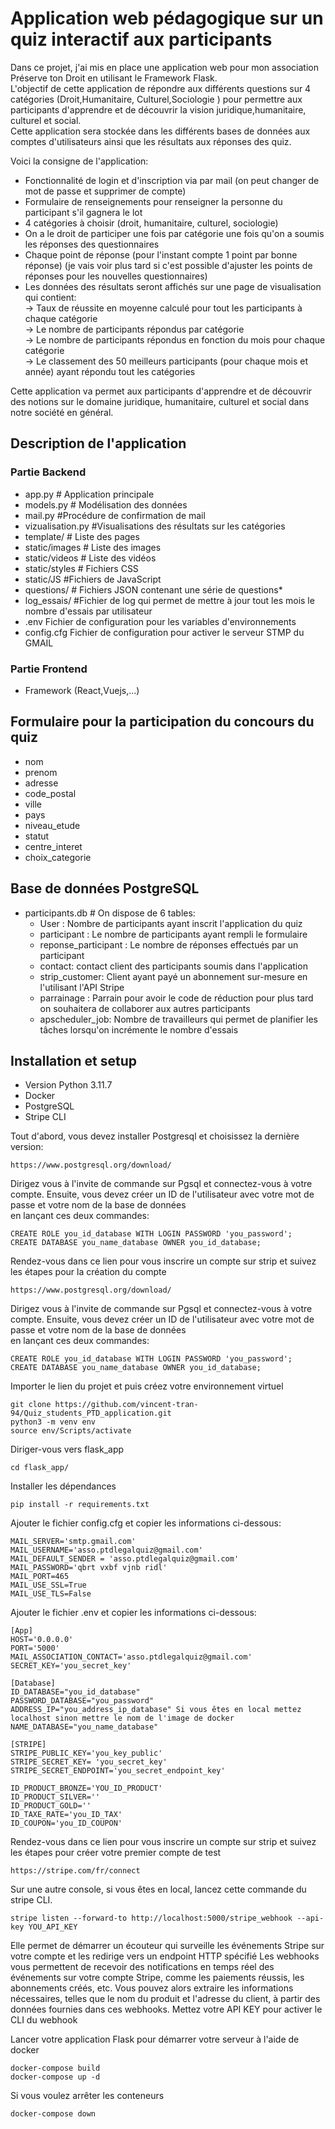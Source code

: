 # Application web pédagogique sur un quiz interactif aux participants
Dans ce projet, j'ai mis en place une application web pour mon association Préserve ton Droit en utilisant le Framework Flask. <br>
L'objectif de cette application de répondre aux différents questions sur 4 catégories (Droit,Humanitaire, Culturel,Sociologie ) pour permettre aux participants d'apprendre et de découvrir la vision juridique,humanitaire, culturel et social.  <br>
Cette application sera stockée dans les différents bases de données aux comptes d'utilisateurs ainsi que les résultats aux réponses des quiz. <br> 

Voici la consigne de l'application:

- Fonctionnalité de login et d'inscription via par mail (on peut changer de mot de passe et supprimer de compte) 
- Formulaire de renseignements pour renseigner la personne du participant s'il gagnera le lot
- 4 catégories à choisir (droit, humanitaire, culturel, sociologie)
- On a le droit de participer une fois par catégorie une fois qu'on a soumis les réponses des questionnaires
- Chaque point de réponse (pour l'instant compte 1 point par bonne réponse) (je vais voir plus tard si c'est possible d'ajuster les points de réponses pour les nouvelles questionnaires)
- Les données des résultats seront affichés sur une page de visualisation qui contient:  <br>
&rarr; Taux de réussite en moyenne calculé pour tout les participants à chaque catégorie <br>
&rarr; Le nombre de participants répondus par catégorie  <br>
&rarr; Le nombre de participants répondus en fonction du mois pour chaque catégorie   <br>
&rarr; Le classement des 50 meilleurs participants (pour chaque mois et année) ayant répondu tout les catégories  <br>

Cette application va permet aux participants d'apprendre et de découvrir des notions sur le domaine  juridique, humanitaire, culturel et social dans notre société en général.


## Description de l'application 
###  Partie Backend
- app.py # Application principale 
- models.py # Modélisation des données 
- mail.py #Procédure de confirmation de mail
- vizualisation.py #Visualisations des résultats sur les catégories
- template/ # Liste des pages 
- static/images # Liste des images
- static/videos # Liste des vidéos
- static/styles # Fichiers CSS
- static/JS #Fichiers de JavaScript 
- questions/ # Fichiers JSON contenant une série de questions*
- log_essais/ #Fichier de log qui permet de mettre à jour tout les mois le nombre d'essais par utilisateur
- .env Fichier de configuration pour les variables d'environnements
- config.cfg Fichier de configuration pour activer le serveur STMP du GMAIL

### Partie Frontend
- Framework (React,Vuejs,...)

## Formulaire pour la participation du concours du quiz
- nom 
- prenom 
- adresse 
- code_postal
- ville 
- pays
- niveau_etude 
- statut 
- centre_interet 
- choix_categorie 

## Base de données PostgreSQL
- participants.db # On dispose de 6 tables:
    - User : Nombre de participants ayant inscrit l'application du quiz
    - participant : Le nombre de participants ayant rempli le formulaire
    - reponse_participant : Le nombre de réponses effectués par un participant
    - contact: contact client des participants soumis dans l'application 
    - strip_customer: Client ayant payé un abonnement sur-mesure en l'utilisant l'API Stripe
    - parrainage : Parrain pour avoir le code de réduction pour plus tard on souhaitera de collaborer aux autres participants
    - apscheduler_job: Nombre de travailleurs qui permet de planifier les tâches lorsqu'on incrémente le nombre d'essais

## Installation et setup
- Version Python 3.11.7
- Docker
- PostgreSQL
- Stripe CLI

Tout d'abord, vous devez installer Postgresql et choisissez la dernière version: 
```
https://www.postgresql.org/download/
```

Dirigez vous à l'invite de commande sur Pgsql et connectez-vous à votre compte.
Ensuite, vous devez créer un ID de l'utilisateur avec votre mot de passe et votre nom de la base de données <br>
en lançant ces deux commandes: 
```
CREATE ROLE you_id_database WITH LOGIN PASSWORD 'you_password';
CREATE DATABASE you_name_database OWNER you_id_database;
```

Rendez-vous dans ce lien pour vous inscrire un compte sur strip et suivez les étapes pour la création du compte
```
https://www.postgresql.org/download/
```

Dirigez vous à l'invite de commande sur Pgsql et connectez-vous à votre compte.
Ensuite, vous devez créer un ID de l'utilisateur avec votre mot de passe et votre nom de la base de données <br>
en lançant ces deux commandes: 
```
CREATE ROLE you_id_database WITH LOGIN PASSWORD 'you_password';
CREATE DATABASE you_name_database OWNER you_id_database;
```

Importer le lien du projet et puis créez votre environnement virtuel
```
git clone https://github.com/vincent-tran-94/Quiz_students_PTD_application.git
python3 -m venv env
source env/Scripts/activate
```
Diriger-vous vers flask_app
```
cd flask_app/ 
```

Installer les dépendances 
```
pip install -r requirements.txt 
```

Ajouter le fichier config.cfg et copier les informations ci-dessous:
```
MAIL_SERVER='smtp.gmail.com'
MAIL_USERNAME='asso.ptdlegalquiz@gmail.com'
MAIL_DEFAULT_SENDER = 'asso.ptdlegalquiz@gmail.com'  
MAIL_PASSWORD='qbrt vxbf vjnb ridl'
MAIL_PORT=465
MAIL_USE_SSL=True
MAIL_USE_TLS=False
```

Ajouter le fichier .env et copier les informations ci-dessous:
```
[App]
HOST='0.0.0.0'
PORT='5000'
MAIL_ASSOCIATION_CONTACT='asso.ptdlegalquiz@gmail.com'
SECRET_KEY='you_secret_key' 

[Database]
ID_DATABASE="you_id_database"
PASSWORD_DATABASE="you_password" 
ADDRESS_IP="you_address_ip_database" Si vous êtes en local mettez localhost sinon mettre le nom de l'image de docker
NAME_DATABASE="you_name_database"

[STRIPE]
STRIPE_PUBLIC_KEY='you_key_public'
STRIPE_SECRET_KEY= 'you_secret_key'
STRIPE_SECRET_ENDPOINT='you_secret_endpoint_key'

ID_PRODUCT_BRONZE='YOU_ID_PRODUCT'
ID_PRODUCT_SILVER=''
ID_PRODUCT_GOLD=''
ID_TAXE_RATE='you_ID_TAX'
ID_COUPON='you_ID_COUPON'
```

Rendez-vous dans ce lien pour vous inscrire un compte sur strip et suivez les étapes pour créer votre premier compte de test
```
https://stripe.com/fr/connect
```
Sur une autre console, si vous êtes en local, lancez cette commande du stripe CLI.
```
stripe listen --forward-to http://localhost:5000/stripe_webhook --api-key YOU_API_KEY
```
Elle permet de démarrer un écouteur qui surveille les événements Stripe sur votre compte et les redirige vers un endpoint HTTP spécifié
Les webhooks vous permettent de recevoir des notifications en temps réel des événements sur votre compte Stripe, comme les paiements réussis, les abonnements créés, etc. Vous pouvez alors extraire les informations nécessaires, telles que le nom du produit et l'adresse du client, à partir des données fournies dans ces webhooks. Mettez votre API KEY pour activer le CLI du webhook


Lancer votre application Flask pour démarrer votre serveur à l'aide de docker
```
docker-compose build
docker-compose up -d
```
Si vous voulez arrêter les conteneurs 
```
docker-compose down 
```

